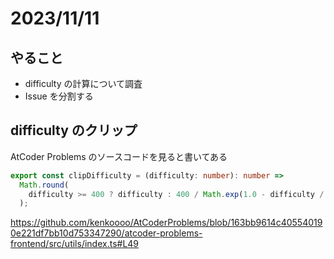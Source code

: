 # 2023/11/11

## やること

* difficulty の計算について調査
* Issue を分割する


## difficulty のクリップ

AtCoder Problems のソースコードを見ると書いてある

```ts
export const clipDifficulty = (difficulty: number): number =>
  Math.round(
    difficulty >= 400 ? difficulty : 400 / Math.exp(1.0 - difficulty / 400)
  );
```

https://github.com/kenkoooo/AtCoderProblems/blob/163bb9614c405540190e221df7bb10d753347290/atcoder-problems-frontend/src/utils/index.ts#L49
